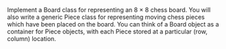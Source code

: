 Implement a Board class for representing an 8 × 8 chess board. You will also write a generic Piece class for representing moving chess pieces which have been placed on the board. You can think of a Board object as a container for Piece objects, with each Piece stored at a particular (row, column) location.
